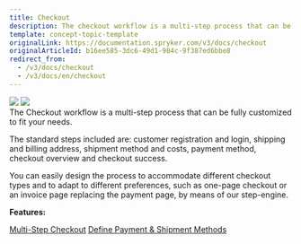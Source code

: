 ```yaml
---
title: Checkout
description: The checkout workflow is a multi-step process that can be fullly customized to fit your needs.
template: concept-topic-template
originalLink: https://documentation.spryker.com/v3/docs/checkout
originalArticleId: b16ee585-3dc6-49d1-984c-9f387ed6bbe8
redirect_from:
  - /v3/docs/checkout
  - /v3/docs/en/checkout
---
```


<div class='feature-text'>
    <div class='feature-images'>
    <img class="light-mode" src="https://spryker.s3.eu-central-1.amazonaws.com/docs/Document+360/Capabilities+icons/light/Checkout.svg"/>
    <img class="dark-mode" src="https://spryker.s3.eu-central-1.amazonaws.com/docs/Document+360/Capabilities+icons/dark/Checkout.svg"/>
    </div>
    <div class="feature-text-wrap">
The Checkout workflow is a multi-step process that can be fully customized to fit your needs.

The standard steps included are: customer registration and login, shipping and billing address, shipment method and costs, payment method, checkout overview and checkout success.

You can easily design the process to accommodate different checkout types and to adapt to different preferences, such as one-page checkout or an invoice page replacing the payment page, by means of our step-engine.
 </div>
</div>


**Features:**
<div>
<a class="feature-link" href="https://documentation.spryker.com/v4/docs/multi-step-checkout">Multi-Step Checkout</a>  
<a class="feature-link" href="https://documentation.spryker.com/v4/docs/define-payment-shipment-methods">Define Payment & Shipment Methods</a>
</div>
    
